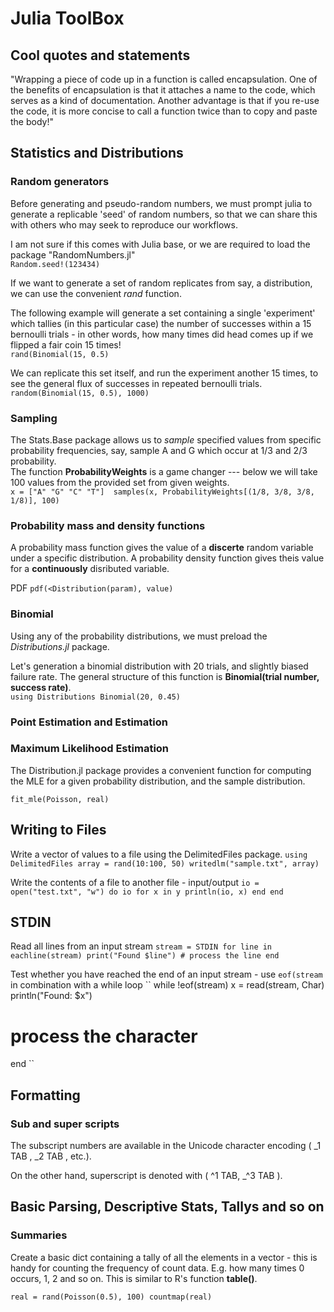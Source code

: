 # Julia ToolBox 

## Cool quotes and statements

"Wrapping a piece of code up in a function is called encapsulation. One of the benefits of encapsulation is that it attaches a
name to the code, which serves as a kind of documentation. Another advantage is that if you re-use the code, it is more
concise to call a function twice than to copy and paste the body!"     





## Statistics and Distributions 

### Random generators 

Before generating and pseudo-random numbers, we must prompt julia to generate a
replicable 'seed' of random numbers, so that we can share this with others who
may seek to reproduce our workflows.     

I am not sure if this comes with Julia base, or we are required to load the package "RandomNumbers.jl"   
`Random.seed!(123434)`   

If we want to generate a set of random replicates from say, a distribution, we can use the convenient *rand* function.  

The following example will generate a set containing a single 'experiment'
which tallies (in this particular case) the number of successes within a 15
bernoulli trials - in other words, how many times did head comes up if we
flipped a fair coin 15 times!   
`rand(Binomial(15, 0.5)`   

We can replicate this set itself, and run the experiment another 15 times, to see the general flux of successes in repeated bernoulli trials.   
`random(Binomial(15, 0.5), 1000)`      


### Sampling 

The Stats.Base package allows us to *sample* specified values from specific probability frequencies, say, sample A and G which occur at 1/3 and 2/3 probability.  
The function **ProbabilityWeights** is a game changer --- below we will take 100 values from the provided set from given weights.   
``
x = ["A" "G" "C" "T"] 
samples(x, ProbabilityWeights[(1/8, 3/8, 3/8, 1/8)], 100)
`` 

### Probability mass and density functions 

A probability mass function gives the value of a **discerte** random variable
under a specific distribution. A probability density function gives theis
value for a **continuously** disributed variable.    

PDF
``
pdf(<Distribution(param), value)
``    


### Binomial

Using any of the probability distributions, we must preload  the *Distributions.jl* package.    

Let's generation a binomial distribution with 20 trials, and slightly biased failure rate. The general structure of this function is **Binomial(trial number, success rate)**.    
``
using Distributions
Binomial(20, 0.45)
`` 

### Point Estimation and Estimation

### Maximum Likelihood Estimation 
The Distribution.jl package provides a convenient function for computing the
MLE for a given probability distribution, and the sample distribution.   
    
`fit_mle(Poisson, real)`    






## Writing to Files 

Write a vector of values to a file using the DelimitedFiles package. 
``
using DelimitedFiles
array = rand(10:100, 50)
writedlm("sample.txt", array) 
``

Write the contents of a file to another file - input/output
``
io = open("test.txt", "w") do io
  for x in y
    println(io, x)
  end
end
`` 



## STDIN

Read all lines from an input stream 
``
stream = STDIN
for line in eachline(stream)
    print("Found $line")
    # process the line
end
``

Test whether you have reached the end of an input stream - use `eof(stream` in combination with a while loop
``
  while !eof(stream)
       x = read(stream, Char)
       println("Found: $x") 
# process the character
end
``    

## Formatting 
### Sub and super scripts

The subscript numbers are available in the Unicode character encoding ( \_1 TAB
, \_2 TAB , etc.).

On the other hand, superscript is denoted with ( \^1 TAB, \_^3 TAB ). 


## Basic Parsing, Descriptive Stats, Tallys and so on 

### Summaries
Create a basic dict containing a tally of all the elements in a vector - this
is handy for counting the frequency of count data. E.g. how many times 0
occurs, 1, 2 and so on. This is similar to R's function **table()**.     

``
real = rand(Poisson(0.5), 100)
countmap(real)
``     













